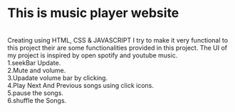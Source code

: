 # This is music player website
<br>
Creating using HTML, CSS & JAVASCRIPT I try to make it very functional to this project
their are some functionalities provided in this project. The UI of my project is inspired by 
open spotify and youtube music.
<br>
1.seekBar Update.
<br>
2.Mute and volume.
<br>
3.Upadate volume bar by clicking.
<br>
4.Play Next And Previous songs using click icons.
<br>
5.pause the songs.
<br>
6.shuffle the Songs.
